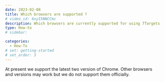 ```yaml
---
date: 2023-02-08
title: Which browsers are supported ?
# video_id: 6xyI5NNCCmc
description: Which browsers are currently supported for using 7Targets AI Assistant
type: How-to
# sidebar:

categories:
  - How-To
# set: getting-started
# set_order: 3
---
```

At present we support the latest two version of Chrome. Other browsers and versions may work but we do not support them officially. 